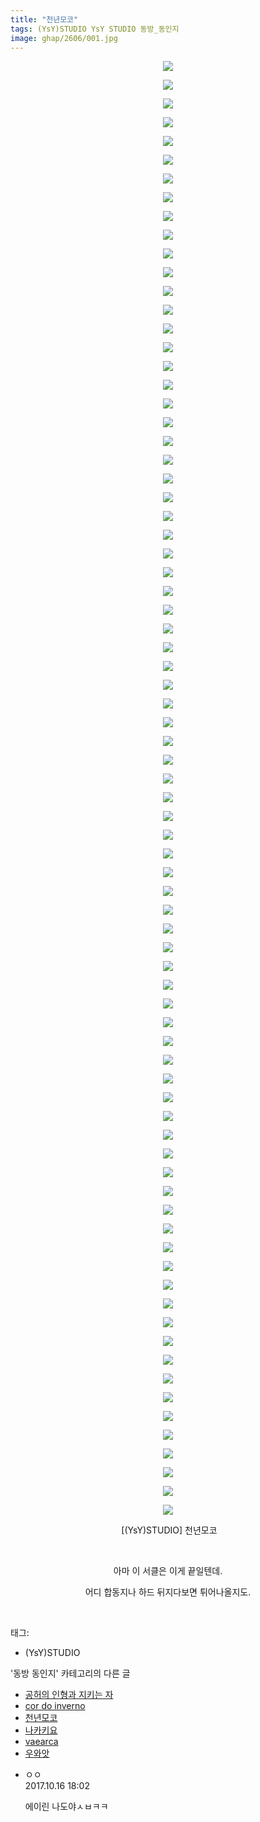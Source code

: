 ```yaml
---
title: "천년모코"
tags: (YsY)STUDIO YsY STUDIO 동방_동인지
image: ghap/2606/001.jpg
---
```

<div class="article">
<p style="text-align: center; clear: none; float: none;"><img src="{{ site.nasurl }}/ghap/2606/001.jpg"/></p>
<p style="text-align: center; clear: none; float: none;"><img src="{{ site.nasurl }}/ghap/2606/002.jpg"/></p>
<p style="text-align: center; clear: none; float: none;"><img src="{{ site.nasurl }}/ghap/2606/003.jpg"/></p>
<p style="text-align: center; clear: none; float: none;"><img src="{{ site.nasurl }}/ghap/2606/004.jpg"/></p>
<p style="text-align: center; clear: none; float: none;"><img src="{{ site.nasurl }}/ghap/2606/005.jpg"/></p>
<p style="text-align: center; clear: none; float: none;"><img src="{{ site.nasurl }}/ghap/2606/006.jpg"/></p>
<p style="text-align: center; clear: none; float: none;"><img src="{{ site.nasurl }}/ghap/2606/007.jpg"/></p>
<p style="text-align: center; clear: none; float: none;"><img src="{{ site.nasurl }}/ghap/2606/008.jpg"/></p>
<p style="text-align: center; clear: none; float: none;"><img src="{{ site.nasurl }}/ghap/2606/009.jpg"/></p>
<p style="text-align: center; clear: none; float: none;"><img src="{{ site.nasurl }}/ghap/2606/010.jpg"/></p>
<p style="text-align: center; clear: none; float: none;"><img src="{{ site.nasurl }}/ghap/2606/011.jpg"/></p>
<p style="text-align: center; clear: none; float: none;"><img src="{{ site.nasurl }}/ghap/2606/012.jpg"/></p>
<p style="text-align: center; clear: none; float: none;"><img src="{{ site.nasurl }}/ghap/2606/013.jpg"/></p>
<p style="text-align: center; clear: none; float: none;"><img src="{{ site.nasurl }}/ghap/2606/014.jpg"/></p>
<p style="text-align: center; clear: none; float: none;"><img src="{{ site.nasurl }}/ghap/2606/015.jpg"/></p>
<p style="text-align: center; clear: none; float: none;"><img src="{{ site.nasurl }}/ghap/2606/016.jpg"/></p>
<p style="text-align: center; clear: none; float: none;"><img src="{{ site.nasurl }}/ghap/2606/017.jpg"/></p>
<p style="text-align: center; clear: none; float: none;"><img src="{{ site.nasurl }}/ghap/2606/018.jpg"/></p>
<p style="text-align: center; clear: none; float: none;"><img src="{{ site.nasurl }}/ghap/2606/019.jpg"/></p>
<p style="text-align: center; clear: none; float: none;"><img src="{{ site.nasurl }}/ghap/2606/020.jpg"/></p>
<p style="text-align: center; clear: none; float: none;"><img src="{{ site.nasurl }}/ghap/2606/021.jpg"/></p>
<p style="text-align: center; clear: none; float: none;"><img src="{{ site.nasurl }}/ghap/2606/022.jpg"/></p>
<p style="text-align: center; clear: none; float: none;"><img src="{{ site.nasurl }}/ghap/2606/023.jpg"/></p>
<p style="text-align: center; clear: none; float: none;"><img src="{{ site.nasurl }}/ghap/2606/024.jpg"/></p>
<p style="text-align: center; clear: none; float: none;"><img src="{{ site.nasurl }}/ghap/2606/025.jpg"/></p>
<p style="text-align: center; clear: none; float: none;"><img src="{{ site.nasurl }}/ghap/2606/026.jpg"/></p>
<p style="text-align: center; clear: none; float: none;"><img src="{{ site.nasurl }}/ghap/2606/027.jpg"/></p>
<p style="text-align: center; clear: none; float: none;"><img src="{{ site.nasurl }}/ghap/2606/028.jpg"/></p>
<p style="text-align: center; clear: none; float: none;"><img src="{{ site.nasurl }}/ghap/2606/029.jpg"/></p>
<p style="text-align: center; clear: none; float: none;"><img src="{{ site.nasurl }}/ghap/2606/030.jpg"/></p>
<p style="text-align: center; clear: none; float: none;"><img src="{{ site.nasurl }}/ghap/2606/031.jpg"/></p>
<p style="text-align: center; clear: none; float: none;"><img src="{{ site.nasurl }}/ghap/2606/032.jpg"/></p>
<p style="text-align: center; clear: none; float: none;"><img src="{{ site.nasurl }}/ghap/2606/033.jpg"/></p>
<p style="text-align: center; clear: none; float: none;"><img src="{{ site.nasurl }}/ghap/2606/034.jpg"/></p>
<p style="text-align: center; clear: none; float: none;"><img src="{{ site.nasurl }}/ghap/2606/035.jpg"/></p>
<p style="text-align: center; clear: none; float: none;"><img src="{{ site.nasurl }}/ghap/2606/036.jpg"/></p>
<p style="text-align: center; clear: none; float: none;"><img src="{{ site.nasurl }}/ghap/2606/037.jpg"/></p>
<p style="text-align: center; clear: none; float: none;"><img src="{{ site.nasurl }}/ghap/2606/038.jpg"/></p>
<p style="text-align: center; clear: none; float: none;"><img src="{{ site.nasurl }}/ghap/2606/039.jpg"/></p>
<p style="text-align: center; clear: none; float: none;"><img src="{{ site.nasurl }}/ghap/2606/040.jpg"/></p>
<p style="text-align: center; clear: none; float: none;"><img src="{{ site.nasurl }}/ghap/2606/041.jpg"/></p>
<p style="text-align: center; clear: none; float: none;"><img src="{{ site.nasurl }}/ghap/2606/042.jpg"/></p>
<p style="text-align: center; clear: none; float: none;"><img src="{{ site.nasurl }}/ghap/2606/043.jpg"/></p>
<p style="text-align: center; clear: none; float: none;"><img src="{{ site.nasurl }}/ghap/2606/044.jpg"/></p>
<p style="text-align: center; clear: none; float: none;"><img src="{{ site.nasurl }}/ghap/2606/045.jpg"/></p>
<p style="text-align: center; clear: none; float: none;"><img src="{{ site.nasurl }}/ghap/2606/046.jpg"/></p>
<p style="text-align: center; clear: none; float: none;"><img src="{{ site.nasurl }}/ghap/2606/047.jpg"/></p>
<p style="text-align: center; clear: none; float: none;"><img src="{{ site.nasurl }}/ghap/2606/048.jpg"/></p>
<p style="text-align: center; clear: none; float: none;"><img src="{{ site.nasurl }}/ghap/2606/049.jpg"/></p>
<p style="text-align: center; clear: none; float: none;"><img src="{{ site.nasurl }}/ghap/2606/050.jpg"/></p>
<p style="text-align: center; clear: none; float: none;"><img src="{{ site.nasurl }}/ghap/2606/051.jpg"/></p>
<p style="text-align: center; clear: none; float: none;"><img src="{{ site.nasurl }}/ghap/2606/052.jpg"/></p>
<p style="text-align: center; clear: none; float: none;"><img src="{{ site.nasurl }}/ghap/2606/053.jpg"/></p>
<p style="text-align: center; clear: none; float: none;"><img src="{{ site.nasurl }}/ghap/2606/054.jpg"/></p>
<p style="text-align: center; clear: none; float: none;"><img src="{{ site.nasurl }}/ghap/2606/055.jpg"/></p>
<p style="text-align: center; clear: none; float: none;"><img src="{{ site.nasurl }}/ghap/2606/056.jpg"/></p>
<p style="text-align: center; clear: none; float: none;"><img src="{{ site.nasurl }}/ghap/2606/057.jpg"/></p>
<p style="text-align: center; clear: none; float: none;"><img src="{{ site.nasurl }}/ghap/2606/058.jpg"/></p>
<p style="text-align: center; clear: none; float: none;"><img src="{{ site.nasurl }}/ghap/2606/059.jpg"/></p>
<p style="text-align: center; clear: none; float: none;"><img src="{{ site.nasurl }}/ghap/2606/060.jpg"/></p>
<p style="text-align: center; clear: none; float: none;"><img src="{{ site.nasurl }}/ghap/2606/061.jpg"/></p>
<p style="text-align: center; clear: none; float: none;"><img src="{{ site.nasurl }}/ghap/2606/062.jpg"/></p>
<p style="text-align: center; clear: none; float: none;"><img src="{{ site.nasurl }}/ghap/2606/063.jpg"/></p>
<p style="text-align: center; clear: none; float: none;"><img src="{{ site.nasurl }}/ghap/2606/064.jpg"/></p>
<p style="text-align: center; clear: none; float: none;"><img src="{{ site.nasurl }}/ghap/2606/065.jpg"/></p>
<p style="text-align: center; clear: none; float: none;"><img src="{{ site.nasurl }}/ghap/2606/066.jpg"/></p>
<p style="text-align: center; clear: none; float: none;"><img src="{{ site.nasurl }}/ghap/2606/067.jpg"/></p>
<p style="text-align: center; clear: none; float: none;"><img src="{{ site.nasurl }}/ghap/2606/068.jpg"/></p>
<p style="text-align: center; clear: none; float: none;"><img src="{{ site.nasurl }}/ghap/2606/069.jpg"/></p>
<p style="text-align: center; clear: none; float: none;"><img src="{{ site.nasurl }}/ghap/2606/070.jpg"/></p>
<p style="text-align: center; clear: none; float: none;"><img src="{{ site.nasurl }}/ghap/2606/071.jpg"/></p>
<p style="text-align: center; clear: none; float: none;"><img src="{{ site.nasurl }}/ghap/2606/072.jpg"/></p>
<p style="text-align: center; clear: none; float: none;"><img src="{{ site.nasurl }}/ghap/2606/073.jpg"/></p>
<p style="text-align: center; clear: none; float: none;"><img src="{{ site.nasurl }}/ghap/2606/074.jpg"/></p>
<p style="text-align: center; clear: none; float: none;"><img src="{{ site.nasurl }}/ghap/2606/075.jpg"/></p>
<p style="text-align: center; clear: none; float: none;"><img src="{{ site.nasurl }}/ghap/2606/076.jpg"/></p>
<p style="text-align: center; clear: none; float: none;"><img src="{{ site.nasurl }}/ghap/2606/077.jpg"/></p>
<p style="text-align: center; clear: none; float: none;"><img src="{{ site.nasurl }}/ghap/2606/078.jpg"/></p>
<p style="text-align: center; clear: none; float: none;"> [(YsY)STUDIO] 천년모코<br/></p>
<p style="text-align: center; clear: none; float: none;"><br/></p>
<p style="text-align: center; clear: none; float: none;">아마 이 서클은 이게 끝일텐데.</p>
<p style="text-align: center; clear: none; float: none;">어디 합동지나 하드 뒤지다보면 튀어나올지도.</p>
<p><br/></p>
</div><div class="tagTrail">
<p>태그: </p>
<ul>
<li>(YsY)STUDIO</li>
</ul>
</div><div class="another">
<p>'동방 동인지' 카테고리의 다른 글</p>
<ul>
<li><a href="/2016-10-15-ghap_2610">공허의 인형과 지키는 자</a></li>
<li><a href="/2016-10-15-ghap_2608">cor do inverno</a></li>
<li><a href="/2016-10-15-ghap_2606">천년모코</a></li>
<li><a href="/2016-10-15-ghap_2600">나카키요</a></li>
<li><a href="/2016-10-15-ghap_2599">vaearca</a></li>
<li><a href="/2016-10-15-ghap_2598">우와앗</a></li>
</ul>
</div><div class="cb_module cb_fluid">
<div class="cb_wrt cb_profile">
<div class="comment">
<ul>
<li class="cb_thumb_off" id="comment15106864">
<div class="cb_comment_area">
<div class="cb_info_area">
<div class="cb_section">
<span class="cb_nick_name">ㅇㅇ</span>
</div>
<div class="cb_section">
<span class="cb_date">2017.10.16 18:02 </span>
</div>
</div>
<div class="cb_dsc_comment">
<p class="cb_dsc">
											에이린 나도야ㅅㅂㅋㅋ
										</p>
</div>
</div></li>
</ul>
</div>
</div><!-- commentList close -->
</div>